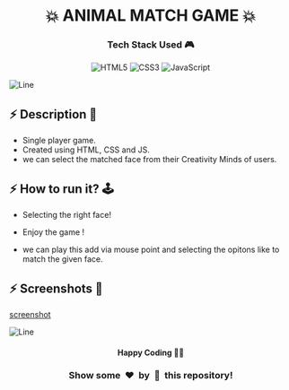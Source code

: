 <h1 align='center'><b>💥 ANIMAL MATCH GAME 💥</b></h1>

<h3 align='center'>Tech Stack Used 🎮</h3>

<div align='center'>

  ![HTML5](https://img.shields.io/badge/html5-%23E34F26.svg?style=for-the-badge&logo=html5&logoColor=white)
  ![CSS3](https://img.shields.io/badge/css3-%231572B6.svg?style=for-the-badge&logo=css3&logoColor=white)
  ![JavaScript](https://img.shields.io/badge/javascript-%23323330.svg?style=for-the-badge&logo=javascript&logoColor=%23F7DF1E)
</div>


![Line](https://github.com/Avdhesh-Varshney/WebMasterLog/assets/114330097/4b78510f-a941-45f8-a9d5-80ed0705e847)

<!-- -------------------------------------------------------------------------------------------------------------- -->

## :zap: Description 📃

- Single player game.
- Created using HTML, CSS and JS.
- we can select the matched face from their Creativity Minds of users.


## :zap: How to run it? 🕹️

- Selecting the right face!
- Enjoy the game !

- we can play this add via mouse point and selecting the opitons like to match the given face.

## :zap: Screenshots 📸

[screenshot](./screenshot.webp)

![Line](https://github.com/Avdhesh-Varshney/WebMasterLog/assets/114330097/4b78510f-a941-45f8-a9d5-80ed0705e847)

<!-- -------------------------------------------------------------------------------------------------------------- -->

<h4 align='center'>Happy Coding 🧑‍💻</h4>

<h3 align="center">Show some &nbsp;❤️&nbsp; by &nbsp;🌟&nbsp; this repository!</h3>
